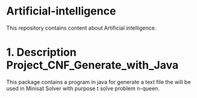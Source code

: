 # Artificial-intelligence
This repository contains content  about Artificial intelligence.
# 1. Description Project_CNF_Generate_with_Java
This package contains a program in java for generate a text file the will be used in Minisat Solver with purpose t solve problem n-queen.
